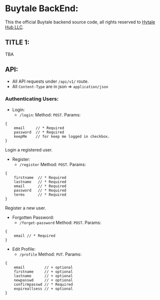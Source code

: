# Buytale BackEnd:

This the official Buytale backend source code, all rights reserved to [Hytale Hub LLC](https://hytalehub.com).

## TITLE 1:

TBA

## API:

* All API requests under `/api/v1/` route.
* All `Content-Type` are in json => `application/json`

### Authenticating Users:

* Login:
	- `/login`:
		Method: `POST`.
		Params: 
```
{
	email     // * Required
	password  // * Required
	keepMe    // for keep me logged in checkbox.
}
```

Login a registered user.


* Register:
	- `/register`
		Method: `POST`.
		Params:
```
{
	firstname  // * Required
	lastname   // * Required
	email      // * Required
	password   // * Required
	terms      // * Required
}
```

Register a new user.

* Forgotten Password:
	- `/forget-password`
		Method: `POST`.
		Params:
```
{
	email // * Required
}
```

* Edit Profile:
	- `/profile`
		Method: `PUT`.
		Params:
```
{
	email         // + optional
	firstname     // + optional
	lastname      // + optional
	newpasswd     // + optional
	confirmpasswd // * Required
	expireallsess // + optional
}
```


